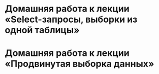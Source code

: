 # Домашняя работа к лекции «Select-запросы, выборки из одной таблицы»

# Домашняя работа к лекции «Продвинутая выборка данных»